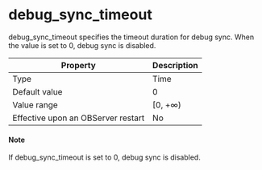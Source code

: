 debug_sync_timeout
=======================================

debug_sync_timeout specifies the timeout duration for debug sync. When the value is set to 0, debug sync is disabled.


| **Property** | **Description** |
|------------------|----------|
| Type | Time |
| Default value | 0 |
| Value range | \[0, +∞) |
| Effective upon an OBServer restart | No |


<main id="notice" type='explain'>
    <h4>Note</h4>
    <p>If debug_sync_timeout is set to 0, debug sync is disabled. </p>
  </main>

